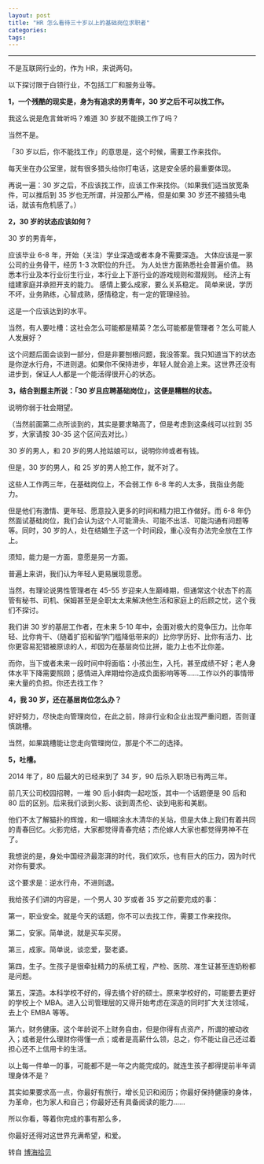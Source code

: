 ```yaml
---
layout: post
title: "HR 怎么看待三十岁以上的基础岗位求职者"
categories:
tags:
---
```



---

不是互联网行业的，作为 HR，来说两句。

以下探讨限于白领行业，不包括工厂和服务业等。

**1，一个残酷的现实是，身为有追求的男青年，30 岁之后不可以找工作。**

我这么说是危言耸听吗？难道 30 岁就不能换工作了吗？

当然不是。

「30 岁以后，你不能找工作」的意思是，这个时候，需要工作来找你。

每天坐在办公室里，就有很多猎头给你打电话，这是安全感的最重要体现。

再说一遍：30 岁之后，不应该找工作，应该工作来找你。（如果我们适当放宽条件，可以推后到 35 岁也无所谓，并没那么严格，但是如果 30 岁还不接猎头电话，就该有危机感了。）

**2，30 岁的状态应该如何？**

30 岁的男青年，

应该毕业 6-8 年，开始（关注）学业深造或者本身不需要深造。
大体应该是一家公司的业务骨干，经历 1-3 次职位的升迁。
为人处世方面熟悉社会普遍价值。
熟悉本行业及本行业衍生行业，本行业上下游行业的游戏规则和潜规则。
经济上有组建家庭并承担开支的能力。
感情上要么成家，要么关系稳定。
简单来说，学历不坏，业务熟练，心智成熟，感情稳定，有一定的管理经验。

这是一个应该达到的水平。

当然，有人要吐槽：这社会怎么可能都是精英？怎么可能都是管理者？怎么可能人人发展好？

这个问题后面会谈到一部分，但是非要刨根问题，我没答案。我只知道当下的状态是你逆水行舟，不进则退。如果你不保持进步，年轻人就会追上来。这世界还没有进步到，保证人人都是一个能活得很开心的状态。

**3，结合到题主所说：「30 岁且应聘基础岗位」，这便是糟糕的状态。**

说明你弱于社会期望。

（当然前面第二点所谈到的，其实是要求略高了，但是考虑到这条线可以拉到 35 岁，大家请按 30-35 这个区间去对比。）

30 岁的男人，和 20 岁的男人抢姑娘可以，说明你帅或者有钱。

但是，30 岁的男人，和 25 岁的男人抢工作，就不对了。

这些人工作两三年，在基础岗位上，不会弱工作 6-8 年的人太多，我指业务能力。

但是他们有激情、更年轻、愿意投入更多的时间和精力把工作做好。而 6-8 年仍然面试基础岗位，我们会认为这个人可能滑头、可能不出活、可能沟通有问题等等。同时，30 岁的人，处在结婚生子这一个时间段，重心没有办法完全放在工作上。

须知，能力是一方面，意愿是另一方面。

普遍上来讲，我们认为年轻人更易展现意愿。

当然，有理论说男性管理者在 45-55 岁迎来人生巅峰期，但通常这个状态下的高管有秘书、司机、保姆甚至是全职太太来解决他生活和家庭上的后顾之忧，这个我们不探讨。

我们讲 30 岁的基层工作者，在未来 5-10 年中，会面对极大的竞争压力。比你年轻、比你肯干、（随着扩招和留学门槛降低带来的）比你学历好、比你有活力、比你更容易犯错被原谅的人，却因为在基层岗位比拼，能力上也不比你差。

而你，当下或者未来一段时间中将面临：小孩出生，入托，甚至成绩不好；老人身体水平下降需要照顾；感情进入痒期给你造成负面影响等等……工作以外的事情带来大量的负担。你还去找工作？

**4，我 30 岁，还在基层岗位怎么办？**

好好努力，尽快走向管理岗位，在此之前，除非行业和企业出现严重问题，否则谨慎跳槽。

当然，如果跳槽能让您走向管理岗位，那是个不二的选择。

**5，吐槽。**

2014 年了，80 后最大的已经来到了 34 岁，90 后杀入职场已有两三年。

前几天公司校园招聘，一堆 90 后小鲜肉一起吃饭，其中一个话题便是 90 后和 80 后的区别。后来我们谈到火影、谈到周杰伦、谈到电影和美剧。

他们不太了解猫扑的辉煌，和一塌糊涂水木清华的关站，但是大体上我们有着共同的青春回忆。火影完结，大家都觉得青春完结；杰伦嫁人大家也都觉得男神不在了。

我想说的是，身处中国经济最澎湃的时代，我们欢乐，也有巨大的压力，因为时代对你有要求。

这个要求是：逆水行舟，不进则退。

我给孩子们讲的内容是，一个男人 30 岁或者 35 岁之前要完成的事：

第一，职业安全。就是今天的话题，你不可以去找工作，需要工作来找你。

第二，安家。简单说，就是买车买房。

第三，成家。简单说，谈恋爱，娶老婆。

第四，生子。生孩子是很牵扯精力的系统工程，产检、医院、准生证甚至连奶粉都是问题。

第五，深造。本科学校不好的，得去搞个好的硕士。原来学校好的，可能要去更好的学校上个 MBA。进入公司管理层的又得开始考虑在深造的同时扩大关注领域，去上个 EMBA 等等。

第六，财务健康。这个年龄说不上财务自由，但是你得有点资产，所谓的被动收入；或者是什么理财你得懂一点；或者是高薪什么领，总之，你不能让自己还过着担心还不上信用卡的生活。

以上每一件单一的事，可能都不是一年之内能完成的。就连生孩子都得提前半年调理身体不是？

其实如果要求高一点，你最好有旅行，增长见识和阅历；你最好保持健康的身体，为革命，也为家人和自己；你最好还有具备阅读的能力……

所以你看，等着你完成的事有那么多，

你最好还得对这世界充满希望，和爱。

转自 [博海拾贝](http://bohaishibei.com/post/5879/)